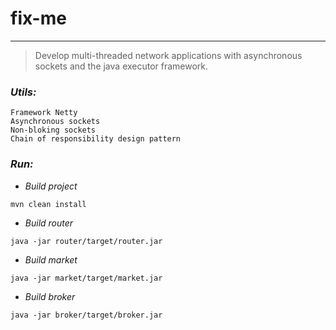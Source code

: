 # fix-me
***

>Develop multi-threaded network applications with asynchronous sockets and the java executor
framework.

### ___Utils:___
    Framework Netty
    Asynchronous sockets
    Non-bloking sockets
    Chain of responsibility design pattern
### ___Run:___
* *Build project*
```
mvn clean install
```
* *Build router* 
```
java -jar router/target/router.jar
```
* *Build market*
```
java -jar market/target/market.jar
```
* *Build broker*
```
java -jar broker/target/broker.jar
```
